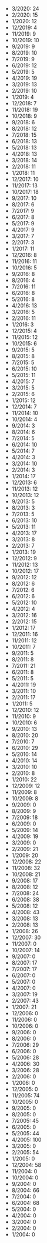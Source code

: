 *  3/2020: 24
*  2/2020: 15
*  1/2020: 12
*  12/2019: 4
*  11/2019: 9
*  10/2019: 10
*  9/2019: 9
*  8/2019: 10
*  7/2019: 9
*  6/2019: 12
*  5/2019: 5
*  4/2019: 19
*  3/2019: 13
*  2/2019: 10
*  1/2019: 4
*  12/2018: 7
*  11/2018: 19
*  10/2018: 9
*  9/2018: 6
*  8/2018: 12
*  7/2018: 15
*  6/2018: 13
*  5/2018: 13
*  4/2018: 13
*  3/2018: 14
*  2/2018: 11
*  1/2018: 11
*  12/2017: 10
*  11/2017: 13
*  10/2017: 18
*  9/2017: 10
*  8/2017: 6
*  7/2017: 9
*  6/2017: 8
*  5/2017: 9
*  4/2017: 9
*  3/2017: 7
*  2/2017: 3
*  1/2017: 11
*  12/2016: 8
*  11/2016: 11
*  10/2016: 5
*  9/2016: 8
*  8/2016: 4
*  7/2016: 11
*  6/2016: 8
*  5/2016: 8
*  4/2016: 13
*  3/2016: 5
*  2/2016: 11
*  1/2016: 3
*  12/2015: 4
*  11/2015: 12
*  10/2015: 6
*  9/2015: 5
*  8/2015: 8
*  7/2015: 5
*  6/2015: 10
*  5/2015: 11
*  4/2015: 7
*  3/2015: 5
*  2/2015: 6
*  1/2015: 12
*  12/2014: 7
*  11/2014: 10
*  10/2014: 4
*  9/2014: 3
*  8/2014: 6
*  7/2014: 5
*  6/2014: 10
*  5/2014: 7
*  4/2014: 3
*  3/2014: 10
*  2/2014: 3
*  1/2014: 17
*  12/2013: 6
*  11/2013: 12
*  10/2013: 12
*  9/2013: 5
*  8/2013: 3
*  7/2013: 5
*  6/2013: 10
*  5/2013: 11
*  4/2013: 17
*  3/2013: 8
*  2/2013: 7
*  1/2013: 19
*  12/2012: 9
*  11/2012: 13
*  10/2012: 17
*  9/2012: 12
*  8/2012: 6
*  7/2012: 6
*  6/2012: 6
*  5/2012: 10
*  4/2012: 4
*  3/2012: 16
*  2/2012: 15
*  1/2012: 17
*  12/2011: 16
*  11/2011: 12
*  10/2011: 7
*  9/2011: 5
*  8/2011: 8
*  7/2011: 21
*  6/2011: 8
*  5/2011: 5
*  4/2011: 19
*  3/2011: 10
*  2/2011: 17
*  1/2011: 5
*  12/2010: 12
*  11/2010: 9
*  10/2010: 6
*  9/2010: 13
*  8/2010: 20
*  7/2010: 7
*  6/2010: 29
*  5/2010: 14
*  4/2010: 14
*  3/2010: 10
*  2/2010: 8
*  1/2010: 22
*  12/2009: 12
*  11/2009: 8
*  10/2009: 8
*  9/2009: 0
*  8/2009: 9
*  7/2009: 18
*  6/2009: 0
*  5/2009: 14
*  4/2009: 19
*  3/2009: 0
*  2/2009: 21
*  1/2009: 20
*  12/2008: 22
*  11/2008: 32
*  10/2008: 21
*  9/2008: 17
*  8/2008: 12
*  7/2008: 24
*  6/2008: 38
*  5/2008: 12
*  4/2008: 43
*  3/2008: 13
*  2/2008: 13
*  1/2008: 26
*  12/2007: 30
*  11/2007: 0
*  10/2007: 14
*  9/2007: 0
*  8/2007: 17
*  7/2007: 17
*  6/2007: 0
*  5/2007: 0
*  4/2007: 0
*  3/2007: 19
*  2/2007: 43
*  1/2007: 21
*  12/2006: 0
*  11/2006: 0
*  10/2006: 0
*  9/2006: 0
*  8/2006: 0
*  7/2006: 29
*  6/2006: 0
*  5/2006: 28
*  4/2006: 30
*  3/2006: 28
*  2/2006: 0
*  1/2006: 0
*  12/2005: 0
*  11/2005: 74
*  10/2005: 0
*  9/2005: 0
*  8/2005: 0
*  7/2005: 45
*  6/2005: 0
*  5/2005: 44
*  4/2005: 100
*  3/2005: 0
*  2/2005: 54
*  1/2005: 0
*  12/2004: 58
*  11/2004: 0
*  10/2004: 0
*  9/2004: 0
*  8/2004: 66
*  7/2004: 0
*  6/2004: 68
*  5/2004: 0
*  4/2004: 0
*  3/2004: 0
*  2/2004: 0
*  1/2004: 0